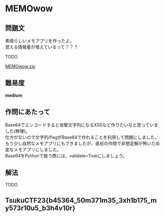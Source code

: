 # MEMOwow

## 問題文
素晴らしいメモアプリを作ったよ。  
覚える情報量が増えているって？？？  

<URL>TODO  

[MEMOwow.zip](files/MEMOwow.zip)  

## 難易度
**medium**  

## 作問にあたって
Base64でエンコードすると攻撃文字列になるXSSなど作りたいなと思っていました(無理)。  
仕方がないので文字列/flagがBase64で作れることを利用して問題にしました。  
もう少し自然なメモアプリにもできましたが、直前の作問で非想定解が怖いため変なメモアプリにしました。  
Base64をPythonで扱う際には、validate=Trueにしましょう。  

## 解法
TODO  

## TsukuCTF23{b45364_50m371m35_3xh1b175_my573r10u5_b3h4v10r}
